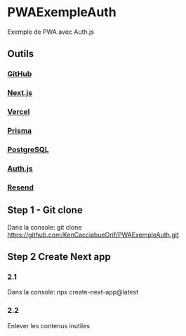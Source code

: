 # PWAExempleAuth
Exemple de PWA avec Auth.js

## Outils

### [GitHub](https://docs.github.com/en)
### [Next.js](https://nextjs.org/docs)
### [Vercel](https://vercel.com/docs)
### [Prisma](https://www.prisma.io/docs)
### [PostgreSQL](https://www.postgresql.org/docs/)
### [Auth.js](https://authjs.dev/getting-started)
### [Resend](https://resend.com/docs/dashboard/domains/introduction)

## Step 1 - Git clone
Dans la console:
git clone https://github.com/KenCacciabueOrif/PWAExempleAuth.git   

## Step 2 Create Next app

### 2.1
Dans la console:
npx create-next-app@latest

### 2.2
Enlever les contenus inutiles